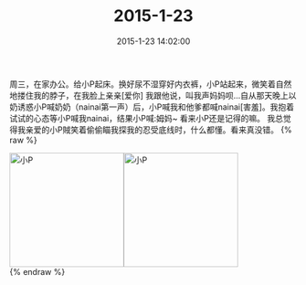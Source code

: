 ﻿---
title: 2015-1-23
date: 2015-1-23 14:02:00
tags:
categories: 妈妈
---
周三，在家办公。给小P起床。换好尿不湿穿好内衣裤，小P站起来，微笑着自然地搂住我的脖子，在我脸上亲亲[爱你]
我跟他说，叫我声妈妈呗...自从那天晚上以奶诱惑小P喊奶奶（nainai第一声）后，小P喊我和他爹都喊nainai[害羞]。我抱着试试的心态等小P喊我nainai，结果小P喊:姆妈~
看来小P还是记得的嘛。
我总觉得我亲爱的小P賊笑着偷偷瞄我探我的忍受底线时，什么都懂。看来真没错。
{% raw %}
<div style="width:500 px">
<div style="float:left; width:100 px"><img src="/2015-1-23-1/微信图片_20171011080552.jpg" width="200" alt="小P"></div>
<div style="float:left; width:100 px"><img src="/2015-1-23-1/微信图片_20171011080613.jpg" width="200" alt="小P"></div>
<div style="clear:both"></div>
</div>
{% endraw %}